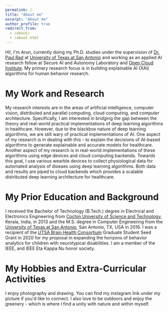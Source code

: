 ```yaml
---
permalink: /
title: "About me"
excerpt: "About me"
author_profile: true
redirect_from: 
  - /about/
  - /about.html
---
```


Hi!, I'm Arun, currently doing my Ph.D. studies under the supervision of [Dr. Paul Rad](https://secureaiautonomylab.github.io/) at [University of Texas at San Antonio](https://www.utsa.edu/) and working as an applied AI research fellow at Secure AI and Autonomy Laboratory and [Open Cloud Institute](https://opencloud.utsa.edu/). My primary research focus is in building explainable AI (XAI) algorithms for human behavior research.

My Work and Research
======
My research interests are in the areas of artificial intelligence, computer vision, distributed and parallel computing, cloud computing, and computer architecture. Specifically, I am interested in bridging the gap between the theory and real-world practical implementations of deep learning algorithms in healthcare. However, due to the blackbox nature of deep learning algorithms, we are still wary of practical implementations of AI. One aspect of my research is in dealing with this - to explain the decisions of AI-based algorithms to generate explainable and accurate models for healthcare. Another aspect of my research is in real-world implementations of these algorithms using edge devices and cloud computing backends. Towards this goal, I use various wearble devices to collect physiological data for automated analysis of diseaes using deep learning algorithms. Both data and results are piped to cloud backends which provides a scalable distributed deep learning architecture for healthcare.

My Prior Education and Background
======
I received the Bachelor of Technology (B.Tech.) degree in Electrical and Electronics Engineering from [Cochin University of Science and Technology](https://www.cusat.ac.in/), Kerala, India, in 2013 and the M.S. degree in Computer Engineering from the [University of Texas at San Antonio](https://www.utsa.edu/), San Antonio, TX, USA in 2016. I was a recipient of the [UTSA Brain Health Consortium](https://www.utsa.edu/bhc/) Graduate Student Seed Grant in 2020 for my proposal in expanding the horizons of behavior analytics for children with neurotypical disabilities. I am a member of the IEEE, and IEEE Eta Kappa Nu honor society.

My Hobbies and Extra-Curricular Activities
======
I enjoy photography and drawing. You can find my instagram link under my picture if you'd like to connect. I also love to be outdoors and enjoy the greenery - which is where I find a unity with nature and within myself.
